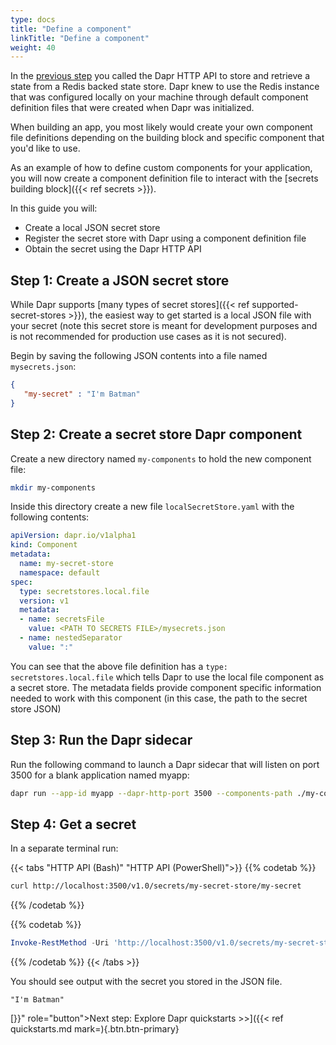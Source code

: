 ```yaml
---
type: docs
title: "Define a component"
linkTitle: "Define a component"
weight: 40
---
```


In the [previous step]({{X13X}}) you called the Dapr HTTP API to store and retrieve a state from a Redis backed state store. Dapr knew to use the Redis instance that was configured locally on your machine through default component definition files that were created when Dapr was initialized.

When building an app, you most likely would create your own component file definitions depending on the building block and specific component that you'd like to use.

As an example of how to define custom components for your application, you will now create a component definition file to interact with the [secrets building block]({{< ref secrets >}}).

In this guide you will:
- Create a local JSON secret store
- Register the secret store with Dapr using a component definition file
- Obtain the secret using the Dapr HTTP API

## Step 1: Create a JSON secret store

While Dapr supports [many types of secret stores]({{< ref supported-secret-stores >}}), the easiest way to get started is a local JSON file with your secret (note this secret store is meant for development purposes and is not recommended for production use cases as it is not secured).

Begin by saving the following JSON contents into a file named `mysecrets.json`:

```json
{
   "my-secret" : "I'm Batman"
}
```

## Step 2: Create a secret store Dapr component

Create a new directory named `my-components` to hold the new component file:

```bash
mkdir my-components
```

Inside this directory create a new file `localSecretStore.yaml` with the following contents:


```yaml
apiVersion: dapr.io/v1alpha1
kind: Component
metadata:
  name: my-secret-store
  namespace: default
spec:
  type: secretstores.local.file
  version: v1
  metadata:
  - name: secretsFile
    value: <PATH TO SECRETS FILE>/mysecrets.json
  - name: nestedSeparator
    value: ":"
```

You can see that the above file definition has a `type: secretstores.local.file` which tells Dapr to use the local file component as a secret store. The metadata fields provide component specific information needed to work with this component (in this case, the path to the secret store JSON)

## Step 3: Run the Dapr sidecar

Run the following command to launch a Dapr sidecar that will listen on port 3500 for a blank application named myapp:

```bash
dapr run --app-id myapp --dapr-http-port 3500 --components-path ./my-components
```

## Step 4: Get a secret

In a separate terminal run:

{{< tabs "HTTP API (Bash)" "HTTP API (PowerShell)">}}
{{% codetab %}}

```bash
curl http://localhost:3500/v1.0/secrets/my-secret-store/my-secret
```
{{% /codetab %}}

{{% codetab %}}
```powershell
Invoke-RestMethod -Uri 'http://localhost:3500/v1.0/secrets/my-secret-store/my-secret'
```
{{% /codetab %}}
{{< /tabs >}}

You should see output with the secret you stored in the JSON file.

```
"I'm Batman"
```


[}}" role="button">Next step: Explore Dapr quickstarts >>]({{< ref quickstarts.md  mark=){.btn.btn-primary}
